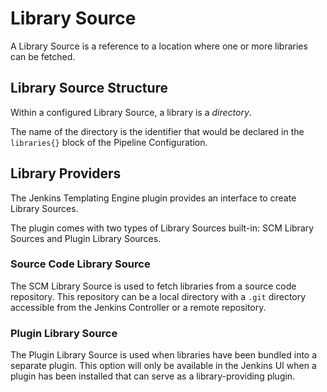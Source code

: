 # Library Source

A Library Source is a reference to a location where one or more libraries can be fetched.

## Library Source Structure

Within a configured Library Source, a library is a *directory*.

The name of the directory is the identifier that would be declared in the `libraries{}` block of the Pipeline Configuration.

## Library Providers

The Jenkins Templating Engine plugin provides an interface to create Library Sources.

The plugin comes with two types of Library Sources built-in: SCM Library Sources and Plugin Library Sources.

### Source Code Library Source

The SCM Library Source is used to fetch libraries from a source code repository.
This repository can be a local directory with a `.git` directory accessible from the Jenkins Controller or a remote repository.

### Plugin Library Source

The Plugin Library Source is used when libraries have been bundled into a separate plugin.
This option will only be available in the Jenkins UI when a plugin has been installed that can serve as a library-providing plugin.
